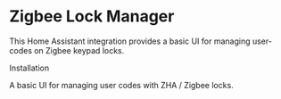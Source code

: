# Zigbee Lock Manager

This Home Assistant integration provides a basic UI for managing user-codes on Zigbee keypad locks. 

Installation

A basic UI for managing user codes with ZHA / Zigbee locks. 
